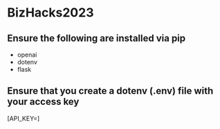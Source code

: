 # BizHacks2023

## Ensure the following are installed via pip
- openai
- dotenv
- flask

## Ensure that you create a dotenv (.env) file with your access key
[API_KEY=<OpenAI access key>]
